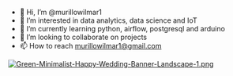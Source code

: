 - 👋 Hi, I’m @murillowilmar1
- 👀 I’m interested in data analytics, data science and IoT 
- 🌱 I’m currently learning python, airflow, postgresql and arduino 
- 💞️ I’m looking to collaborate on projects 
- 📫 How to reach murillowilmar1@gmail.com

[![Green-Minimalist-Happy-Wedding-Banner-Landscape-1.png](https://i.postimg.cc/5tjSpThC/Green-Minimalist-Happy-Wedding-Banner-Landscape-1.png)](https://postimg.cc/XZS5YH7j)
